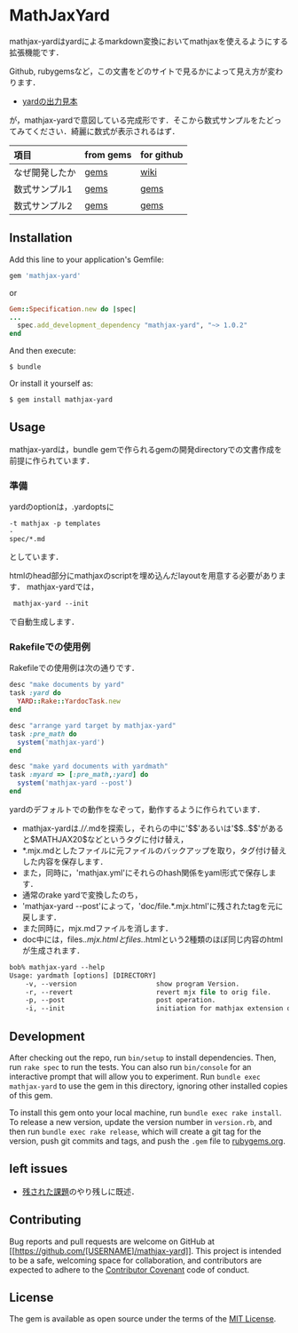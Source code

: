 # MathJaxYard

mathjax-yardはyardによるmarkdown変換においてmathjaxを使えるようにする拡張機能です．

Github, rubygemsなど，この文書をどのサイトで見るかによって見え方が変わります．

- [yardの出力見本](http://nishitani0.kwansei.ac.jp/Open/mathjax-yard/)

が，mathjax-yardで意図している完成形です．そこから数式サンプルをたどってみてください．綺麗に数式が表示されるはず．


|項目| from gems | for github|
|:----|:----|:----|
|なぜ開発したか|[gems](file.Why_mathjax-yard.mjx.html)|[wiki](Why_mathjax-yard)|
|数式サンプル1|[gems](file.atom.mjx.html)|[gems](atom)|
|数式サンプル2|[gems](file.potential.mjx.html)|[gems](potential)|



## Installation

Add this line to your application's Gemfile:

```ruby
gem 'mathjax-yard'
```
or
```ruby
Gem::Specification.new do |spec|
...
  spec.add_development_dependency "mathjax-yard", "~> 1.0.2"
end
```
And then execute:

```
$ bundle
```

Or install it yourself as:

```
$ gem install mathjax-yard
```

## Usage
mathjax-yardは，bundle gemで作られるgemの開発directoryでの文書作成を前提に作られています．

### 準備
yardのoptionは，.yardoptsに

```
-t mathjax -p templates
-
spec/*.md
```

としています．

htmlのhead部分にmathjaxのscriptを埋め込んだlayoutを用意する必要があります．
mathjax-yardでは，
```csh
 mathjax-yard --init
```
で自動生成します．

### Rakefileでの使用例

Rakefileでの使用例は次の通りです．

```ruby
desc "make documents by yard"
task :yard do
  YARD::Rake::YardocTask.new
end

desc "arrange yard target by mathjax-yard"
task :pre_math do
  system('mathjax-yard')
end

desc "make yard documents with yardmath"
task :myard => [:pre_math,:yard] do
  system('mathjax-yard --post')
end
```

yardのデフォルトでの動作をなぞって，動作するように作られています．
- mathjax-yardは./*/*.mdを探索し，それらの中に'\$\$'あるいは'\$\$..\$\$'があると\$MATHJAX20\$などというタグに付け替え，
- *.mjx.mdとしたファイルに元ファイルのバックアップを取り，タグ付け替えした内容を保存します．
- また，同時に，'mathjax.yml'にそれらのhash関係をyaml形式で保存します．
- 通常のrake yardで変換したのち，
- 'mathjax-yard --post'によって，'doc/file.*.mjx.html'に残されたtagを元に戻します．
- また同時に，mjx.mdファイルを消します．
- doc中には，files.*.mjx.htmlとfiles.*.htmlという2種類のほぼ同じ内容のhtmlが生成されます．

```csh
bob% mathjax-yard --help
Usage: yardmath [options] [DIRECTORY]
    -v, --version                    show program Version.
    -r, --revert                     revert mjx file to orig file.
    -p, --post                       post operation.
    -i, --init                       initiation for mathjax extension on yard layout.
```

## Development

After checking out the repo, run `bin/setup` to install dependencies. Then, run `rake spec` to run the tests. You can also run `bin/console` for an interactive prompt that will allow you to experiment. Run `bundle exec mathjax-yard` to use the gem in this directory, ignoring other installed copies of this gem.

To install this gem onto your local machine, run `bundle exec rake install`. To release a new version, update the version number in `version.rb`, and then run `bundle exec rake release`, which will create a git tag for the version, push git commits and tags, and push the `.gem` file to [rubygems.org](https://rubygems.org).

## left issues
- [残された課題](file.Why_mathjax-yard.html)のやり残しに既述．

## Contributing

Bug reports and pull requests are welcome on GitHub at [[https://github.com/[USERNAME]/mathjax-yard]]. This project is intended to be a safe, welcoming space for collaboration, and contributors are expected to adhere to the [Contributor Covenant](http://contributor-covenant.org) code of conduct.


## License

The gem is available as open source under the terms of the [MIT License](http://opensource.org/licenses/MIT).
